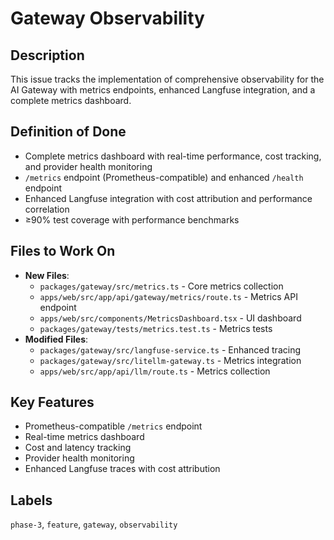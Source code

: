 # Gateway Observability

## Description
This issue tracks the implementation of comprehensive observability for the AI Gateway with metrics endpoints, enhanced Langfuse integration, and a complete metrics dashboard.

## Definition of Done
- Complete metrics dashboard with real-time performance, cost tracking, and provider health monitoring
- `/metrics` endpoint (Prometheus-compatible) and enhanced `/health` endpoint
- Enhanced Langfuse integration with cost attribution and performance correlation
- ≥90% test coverage with performance benchmarks

## Files to Work On
- **New Files**: 
  - `packages/gateway/src/metrics.ts` - Core metrics collection
  - `apps/web/src/app/api/gateway/metrics/route.ts` - Metrics API endpoint  
  - `apps/web/src/components/MetricsDashboard.tsx` - UI dashboard
  - `packages/gateway/tests/metrics.test.ts` - Metrics tests
- **Modified Files**:
  - `packages/gateway/src/langfuse-service.ts` - Enhanced tracing
  - `packages/gateway/src/litellm-gateway.ts` - Metrics integration
  - `apps/web/src/app/api/llm/route.ts` - Metrics collection

## Key Features
- Prometheus-compatible `/metrics` endpoint
- Real-time metrics dashboard
- Cost and latency tracking
- Provider health monitoring
- Enhanced Langfuse traces with cost attribution

## Labels
`phase-3`, `feature`, `gateway`, `observability`